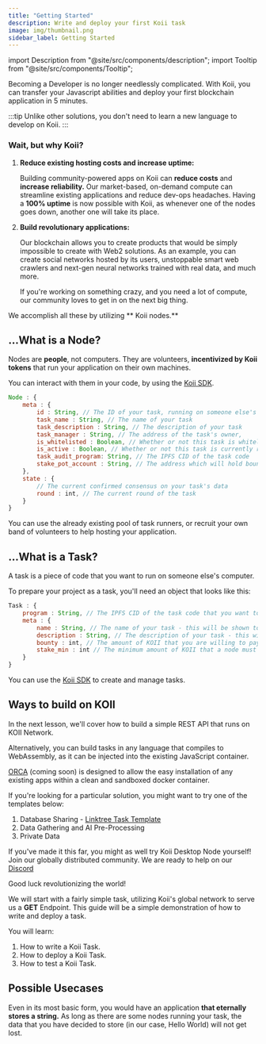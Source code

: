 ```yaml
---
title: "Getting Started"
description: Write and deploy your first Koii task
image: img/thumbnail.png
sidebar_label: Getting Started
---
```


import Description from "@site/src/components/description";
import Tooltip from "@site/src/components/Tooltip";

Becoming a <Tooltip text="Web3"/> Developer is no longer needlessly complicated. With Koii, you can transfer your Javascript abilities and deploy your first blockchain application in 5 minutes.

:::tip
Unlike other solutions, you don't need to learn a new language to develop on Koii.
:::

### Wait, but why Koii?

1.  **Reduce existing hosting costs and increase uptime:**

    Building community-powered apps on Koii can **reduce costs** and **increase reliability.**
    Our market-based, on-demand compute can streamline existing applications and reduce dev-ops headaches. Having a **100% uptime** is now possible with Koii, as whenever one of the nodes goes down, another one will take its place.

2.  **Build revolutionary applications:**

    Our blockchain allows you to create products that would be simply impossible to create with Web2 solutions. As an example, you can create social networks hosted by its users, unstoppable smart web crawlers and next-gen neural networks trained with real data, and much more.

    If you're working on something crazy, and you need a lot of compute, our community loves to get in on the next big thing.

<!-- add line break below -->

We accomplish all these by utilizing ** Koii nodes.**

## ...What is a Node?

Nodes are **people**, not computers. They are volunteers, **incentivized by Koii tokens** that run your application on their own machines.

You can interact with them in your code, by using the [Koii SDK](/develop/koii-software-toolkit-sdk/what-is-the-koii-sdk).

```js
Node : {
    meta : {
        id : String, // The ID of your task, running on someone else's computer
        task_name : String, // The name of your task
        task_description : String, // The description of your task
        task_manager : String, // The address of the task's owner,
        is_whitelisted : Boolean, // Whether or not this task is whitelisted to run on nodes
        is_active : Boolean, // Whether or not this task is currently running on nodes
        task_audit_program: String, // The IPFS CID of the task code
        stake_pot_account : String, // The address which will hold bounty rewards and collateral
    },
    state : {
        // The current confirmed consensus on your task's data
        round : int, // The current round of the task
    }
}
```

You can use the already existing pool of task runners, or recruit your own band of volunteers to help hosting your application.

## ...What is a Task?

A task is a piece of code that you want to run on someone else's computer.

To prepare your project as a task, you'll need an object that looks like this:

```js
Task : {
    program : String, // The IPFS CID of the task code that you want to run on this computer
    meta : {
        name : String, // The name of your task - this will be shown to node operators
        description : String, // The description of your task - this will be shown to node operators
        bounty : int, // The amount of KOII that you are willing to pay to run your task
        stake_min : int // The minimum amount of KOII that a node must stake to run your task
    }
}
```

You can use the [Koii SDK](/develop/koii-software-toolkit-sdk/what-is-the-koii-sdk) to create and manage tasks.

<!-- line break -->

## Ways to build on KOII

In the next lesson, we'll cover how to build a simple REST API that runs on KOII Network.

Alternatively, you can build tasks in any language that compiles to WebAssembly, as it can be injected into the existing JavaScript container.

[ORCA](/orca) (coming soon) is designed to allow the easy installation of any existing apps within a clean and sandboxed docker container.

If you're looking for a particular solution, you might want to try one of the templates below:

1. Database Sharing - [Linktree Task Template](/tutorials/linktree/data-sharing)
2. Data Gathering and AI Pre-Processing
3. Private Data

If you've made it this far, you might as well try Koii Desktop Node yourself! Join our globally distributed community. We are ready to help on our [Discord](https://discord.gg/koii)

Good luck revolutionizing the world!

We will start with a fairly simple task, utilizing Koii's global network to serve us a **GET** Endpoint. This guide will be a simple demonstration of how to write and deploy a task.

You will learn:

1. How to write a Koii Task.
2. How to deploy a Koii Task.
3. How to test a Koii Task.

## Possible Usecases

Even in its most basic form, you would have an application **that eternally stores a string.** As long as there are some nodes running your task, the data that you have decided to store (in our case, Hello World) will not get lost.

